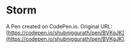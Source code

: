 # Storm

A Pen created on CodePen.io. Original URL: [https://codepen.io/shubniggurath/pen/BVKgJK](https://codepen.io/shubniggurath/pen/BVKgJK).

